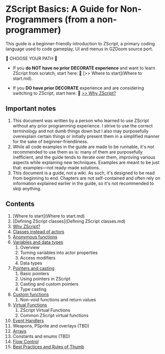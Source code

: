 # ZScript Basics: A Guide for Non-Programmers (from a non-programmer)

This guide is a beginner-friendly introduction to ZScript, a primary coding language used to code gameplay, UI and menus in GZDoom source port.

🔶 CHOOSE  YOUR PATH 🔶

* If you **do NOT have no prior DECORATE experience** and want to learn ZScript from scratch, start here: 🔵 [>> Where to start](Where to start.md).

* If you **DO have prior DECORATE** experience and are considering switching to ZScript, start here: 🔵 [>> Why ZScript?](Why_ZScript.md)

## Important notes

1. This document was written by a person who learned to use ZScript without any prior programming experience. I strive to use the correct terminology and not dumb things down but I also may purposefully overexplain certain things or initially present them in a simplified manner for the sake of beginner-friendliness.
2. While all code examples in the guide are made to be runnable, it's *not* recommended to use them as is: many of them are purposefully inefficient, and the guide tends to iterate over them, improving various aspects while explaining new techniques. Examples are meant to be just that: examples—not ready-made solutions.
3. This document is a guide, not a wiki. As such, it's designed to be read from beginning to end. Chapters are not self-contained and often rely on information explained earlier in the guide, so it's not recommended to skip anything.

## Contents

1. [Where to start](Where to start.md)
2. [Defining ZScript classes](Defining ZScript classes.md)
3. [Why ZScript?](Why_ZScript.md)
4. [Classes instead of actors](Classes_instead_of_actors.md)
5. [Anonymous functions](Anonymous_functions.md)
6. [Variables and data types](Variables_and_data_types.md)
   1. Overview
   2. Turning variables into actor properties
   3. Access modifiers
   4. Data types
7. [Pointers and casting](Pointers_and_casting.md)
   1. Basic pointers
   2. Using pointers in ZScript
   3. Casting and custom pointers
   4. Type casting
8. [Custom functions](Custom_functions.md)
   1. Non-void functions and return values
9. [Virtual Functions](Virtual_functions.md)
   1. ZScript Virtual Functions
   2. Common ZScript virtual functions
10. [Event Handlers](Event_Handlers.md)
11. Weapons, PSprite and overlays (TBD)
12. [Arrays](Arrays.md)
13. Constants and enums (TBD)
14. [Flow Control](Flow_Control.md)
15. [Best Practices and Rules of Thumb](Best_Practices.md)
